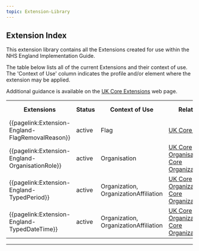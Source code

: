 ```yaml
---
topic: Extension-Library
---
```


## Extension Index

This extension library contains all the Extensions created for use within the NHS England Implementation Guide.

The table below lists all of the current Extensions and their context of use.
The 'Context of Use' column indicates the profile and/or element where the extension may be applied.

Additional guidance is available on the <a href="https://simplifier.net/guide/UK-Core-Implementation-Guide-STU3-Sequence/Home/ProfilesandExtensions/Extensions-Index?version=current" target="_blank">UK Core Extensions</a> web page.

<table class="regular assets" title="Extensions list">
<tr>
<th>Extensions</th>
<th>Status</th>
<th>Context of Use</th>
<th>Related Profile</th>
<th>Modifier Extension</th>
<th>C&TA Sprint</th>
</tr>

<tr>
<td>{{pagelink:Extension-England-FlagRemovalReason}}</td>
<td>active</td>
<td>Flag</td>
<td><a href='https://simplifier.net/guide/UK-Core-Implementation-Guide-STU3-Sequence/Home/ProfilesandExtensions/Profile-UKCore-Flag?version=current' target="_blank">UK Core Flag</a></td>
<td>NO</td>
<td>1</td>
</tr>

<tr>
<td>{{pagelink:Extension-England-OrganisationRole}}</td>
<td>active</td>
<td>Organisation</td>
<td><a href='https://simplifier.net/guide/UK-Core-Implementation-Guide-STU3-Sequence/Home/ProfilesandExtensions/Profile-UKCore-Organization?version=current' target="_blank">UK Core Organisation</a>, <a href='https://simplifier.net/guide/UKCoreImplementationGuideAssetsinDevelopment/Home/ProfilesandExtensions/Profile-UKCore-OrganizationAffiliation?version=current' target="_blank">UK Core OrganizationAffiliation</a>
</td>
<td>NO</td>
<td>2</td>
</tr>

<tr>
<td>{{pagelink:Extension-England-TypedPeriod}}</td>
<td>active</td>
<td>Organization, OrganizationAffiliation</td>
<td><a href='https://simplifier.net/guide/UK-Core-Implementation-Guide-STU3-Sequence/Home/ProfilesandExtensions/Profile-UKCore-Organization?version=current' target="_blank">UK Core Organization</a>, <a href='https://simplifier.net/guide/UKCoreImplementationGuideAssetsinDevelopment/Home/ProfilesandExtensions/Profile-UKCore-OrganizationAffiliation?version=current' target="_blank">UK Core OrganizationAffiliation</a></td>
<td>NO</td>
<td>2</td>
</tr>

<tr>
<td>{{pagelink:Extension-England-TypedDateTime}}</td>
<td>active</td>
<td>Organization, OrganizationAffiliation</td>
<td><a href='https://simplifier.net/guide/UK-Core-Implementation-Guide-STU3-Sequence/Home/ProfilesandExtensions/Profile-UKCore-Organization?version=current' target="_blank">UK Core Organization</a>, <a href='https://simplifier.net/guide/UKCoreImplementationGuideAssetsinDevelopment/Home/ProfilesandExtensions/Profile-UKCore-OrganizationAffiliation?version=current' target="_blank">UK Core OrganizationAffiliation</a></td>
<td>NO</td>
<td>2</td>
</tr>
</table>

---
